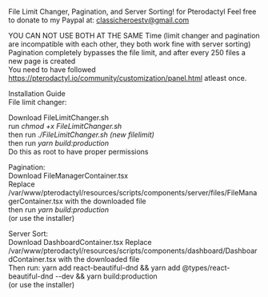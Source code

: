 File Limit Changer, Pagination, and Server Sorting! for Pterodactyl
Feel free to donate to my Paypal at: classicheroestv@gmail.com

YOU CAN NOT USE BOTH AT THE SAME Time (limit changer and pagination are incompatible with each other, they both work fine with server sorting)
Pagination completely bypasses the file limit, and after every 250 files a new page is created  
You need to have followed https://pterodactyl.io/community/customization/panel.html
atleast once.



Installation Guide  
File limit changer:  

Download FileLimitChanger.sh  
run *chmod +x FileLimitChanger.sh*  
then run *./FileLimitChanger.sh (new filelimit)*  
then run *yarn build:production*  
Do this as root to have proper permissions  


Pagination:  
Download FileManagerContainer.tsx  
Replace /var/www/pterodactyl/resources/scripts/components/server/files/FileManagerContainer.tsx with the downloaded file  
then run *yarn build:production*  
(or use the installer)

Server Sort:  
Download DashboardContainer.tsx
Replace /var/www/pterodactyl/resources/scripts/components/dashboard/DashboardContainer.tsx with the downloaded file  
Then run: yarn add react-beautiful-dnd && yarn add @types/react-beautiful-dnd --dev && yarn build:production  
(or use the installer)
